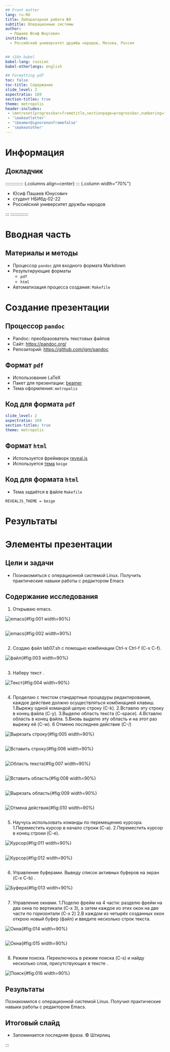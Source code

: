```yaml
---
## Front matter
lang: ru-RU
title: Лабораторная работа №9
subtitle: Операционные системы
author:
  - Пашаев Юсиф Юнусович
institute:
  - Российский университет дружбы народов, Москва, Россия
 

## i18n babel
babel-lang: russian
babel-otherlangs: english

## Formatting pdf
toc: false
toc-title: Содержание
slide_level: 2
aspectratio: 169
section-titles: true
theme: metropolis
header-includes:
 - \metroset{progressbar=frametitle,sectionpage=progressbar,numbering=fraction}
 - '\makeatletter'
 - '\beamer@ignorenonframefalse'
 - '\makeatother'
---
```


# Информация

## Докладчик

:::::::::::::: {.columns align=center}
::: {.column width="70%"}

  * Юсиф Пашаев Юнусович
  * студент НБИбд-02-22
  * Российский университет дружбы народов
 

:::
::::::::::::::

# Вводная часть

## Материалы и методы

- Процессор `pandoc` для входного формата Markdown
- Результирующие форматы
	- `pdf`
	- `html`
- Автоматизация процесса создания: `Makefile`

# Создание презентации

## Процессор `pandoc`

- Pandoc: преобразователь текстовых файлов
- Сайт: <https://pandoc.org/>
- Репозиторий: <https://github.com/jgm/pandoc>

## Формат `pdf`

- Использование LaTeX
- Пакет для презентации: [beamer](https://ctan.org/pkg/beamer)
- Тема оформления: `metropolis`

## Код для формата `pdf`

```yaml
slide_level: 2
aspectratio: 169
section-titles: true
theme: metropolis
```

## Формат `html`

- Используется фреймворк [reveal.js](https://revealjs.com/)
- Используется [тема](https://revealjs.com/themes/) `beige`

## Код для формата `html`

- Тема задаётся в файле `Makefile`

```make
REVEALJS_THEME = beige 
```
# Результаты


# Элементы презентации

## Цели и задачи

- Познакомиться с операционной системой Linux. Получить практические навыки работы с редактором Emacs


## Содержание исследования

1. Открываю emacs.

![emacs](image/1.png){#fig:001 width=90%}

##

![emacs](image/2.png){#fig:002 width=90%}

##

2. Cоздаю файл lab07.sh с помощью комбинации Ctrl-x Ctrl-f (C-x C-f). 

![файл](image/3.png){#fig:003 width=90%}

##

3. Наберу текст .

![Текст](image/4.png){#fig:004 width=90%}

##

4. Проделаю с текстом стандартные процедуры редактирования, каждое действие должно осуществляться комбинацией клавиш.
1.Вырежу одной командой целую строку (С-k).
2.Вставлю эту строку в конец файла (C-y).
3.Выделю область текста (C-space).
4.Вставлю область в конец файла.
5.Вновь выделю эту область и на этот раз вырежу её (C-w).
6 Отменю последнее действие (C-/)

![Вырезать строку](image/5.png){#fig:005 width=90%}

##

![Вставить строку](image/6.png){#fig:006 width=90%}

##

![Область текста](image/7.png){#fig:007 width=90%}

##

![Вставить область](image/8.png){#fig:008 width=90%}

##

![Вырезать область](image/9.png){#fig:009 width=90%}

##

![Отмена действия](image/10.png){#fig:010 width=90%}

##

5. Научусь использовать команды по перемещению курсора.
1.Переместить курсор в начало строки (C-a).
2.Переместить курсор в конец строки (C-e).

![Курсор](image/11.png){#fig:011 width=90%}

##

![Курсор](image/12.png){#fig:012 width=90%}

##

6. Управление буферами. Выведу список активных буферов на экран (C-x C-b) .

![Буфера](image/13.png){#fig:013 width=90%}

##

7. Управление окнами.
 1.Поделю фрейм на 4 части: разделю фрейм на два окна по вертикали (C-x 3),
 а затем каждое из этих окон на две части по горизонтали (C-x 2)
 2.В каждом из четырёх созданных окон открою новый буфер (файл) и введите
 несколько строк текста.

![Окна](image/14.png){#fig:014 width=90%}

##

![Окна](image/15.png){#fig:015 width=90%}

##

8. Режим поиска. Переключюсь в режим поиска (C-s) и найду несколько слов, присутствующих в тексте .

![Поиск](image/16.png){#fig:016 width=90%}

##

## Результаты

Познакомился с операционной системой Linux. Получил практические навыки работы с редактором Emacs.


## Итоговый слайд

- Запоминается последняя фраза. © Штирлиц

:::

